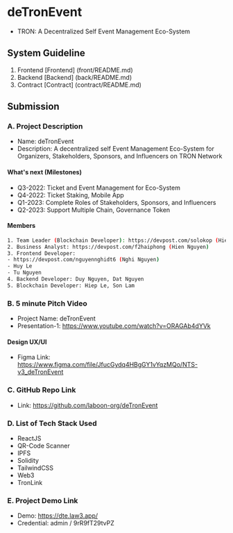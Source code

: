 # deTronEvent

- TRON: A Decentralized Self Event Management Eco-System

## System Guideline

1. Frontend [Frontend] (front/README.md)
2. Backend [Backend] (back/README.md)
3. Contract [Contract] (contract/README.md)

## Submission

### A. Project Description

- Name: deTronEvent
- Description: A decentralized self Event Management Eco-System for Organizers, Stakeholders, Sponsors, and Influencers on TRON Network

#### What's next (Milestones)

- Q3-2022: Ticket and Event Management for Eco-System
- Q4-2022: Ticket Staking, Mobile App
- Q1-2023: Complete Roles of Stakeholders, Sponsors, and Influencers
- Q2-2023: Support Multiple Chain, Governance Token

#### Members

```sh
1. Team Leader (Blockchain Developer): https://devpost.com/solokop (Hiep Le)
2. Business Analyst: https://devpost.com/f2haiphong (Hien Nguyen)
3. Frontend Developer:
- https://devpost.com/nguyennghidt6 (Nghi Nguyen)
- Huy Le
- Tu Nguyen
4. Backend Developer: Duy Nguyen, Dat Nguyen
5. Blockchain Developer: Hiep Le, Son Lam
```

### B. 5 minute Pitch Video

- Project Name: deTronEvent
- Presentation-1: https://www.youtube.com/watch?v=ORAGAb4dYVk

#### Design UX/UI

- Figma Link: https://www.figma.com/file/JfucGydq4HBgGY1vYqzMQo/NTS-v3_deTronEvent

### C. GitHub Repo Link

- Link: https://github.com/laboon-org/deTronEvent

### D. List of Tech Stack Used

- ReactJS
- QR-Code Scanner
- IPFS
- Solidity
- TailwindCSS
- Web3
- TronLink

### E. Project Demo Link

- Demo: https://dte.law3.app/
- Credential: admin / 9rR9fT29tvPZ
